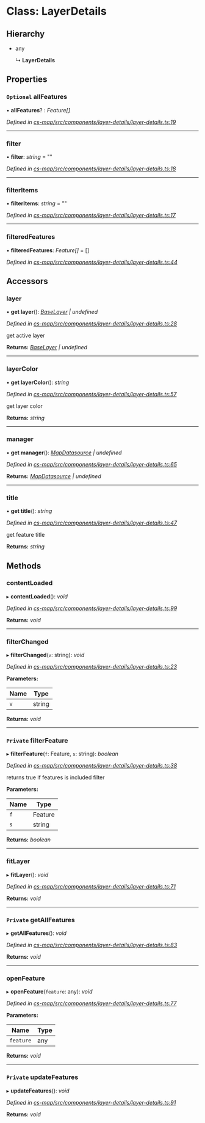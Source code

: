 # Class: LayerDetails

## Hierarchy

* any

  ↳ **LayerDetails**

## Properties

### `Optional` allFeatures

• **allFeatures**? : *Feature[]*

*Defined in [cs-map/src/components/layer-details/layer-details.ts:19](https://github.com/TNOCS/csnext/blob/40018c3a/packages/cs-map/src/components/layer-details/layer-details.ts#L19)*

___

###  filter

• **filter**: *string* = ""

*Defined in [cs-map/src/components/layer-details/layer-details.ts:18](https://github.com/TNOCS/csnext/blob/40018c3a/packages/cs-map/src/components/layer-details/layer-details.ts#L18)*

___

###  filterItems

• **filterItems**: *string* = ""

*Defined in [cs-map/src/components/layer-details/layer-details.ts:17](https://github.com/TNOCS/csnext/blob/40018c3a/packages/cs-map/src/components/layer-details/layer-details.ts#L17)*

___

###  filteredFeatures

• **filteredFeatures**: *Feature[]* =  []

*Defined in [cs-map/src/components/layer-details/layer-details.ts:44](https://github.com/TNOCS/csnext/blob/40018c3a/packages/cs-map/src/components/layer-details/layer-details.ts#L44)*

## Accessors

###  layer

• **get layer**(): *[BaseLayer](_cs_map_src_layers_base_layer_.baselayer.md) | undefined*

*Defined in [cs-map/src/components/layer-details/layer-details.ts:28](https://github.com/TNOCS/csnext/blob/40018c3a/packages/cs-map/src/components/layer-details/layer-details.ts#L28)*

get active layer

**Returns:** *[BaseLayer](_cs_map_src_layers_base_layer_.baselayer.md) | undefined*

___

###  layerColor

• **get layerColor**(): *string*

*Defined in [cs-map/src/components/layer-details/layer-details.ts:57](https://github.com/TNOCS/csnext/blob/40018c3a/packages/cs-map/src/components/layer-details/layer-details.ts#L57)*

get layer color

**Returns:** *string*

___

###  manager

• **get manager**(): *[MapDatasource](_cs_map_src_datasources_map_datasource_.mapdatasource.md) | undefined*

*Defined in [cs-map/src/components/layer-details/layer-details.ts:65](https://github.com/TNOCS/csnext/blob/40018c3a/packages/cs-map/src/components/layer-details/layer-details.ts#L65)*

**Returns:** *[MapDatasource](_cs_map_src_datasources_map_datasource_.mapdatasource.md) | undefined*

___

###  title

• **get title**(): *string*

*Defined in [cs-map/src/components/layer-details/layer-details.ts:47](https://github.com/TNOCS/csnext/blob/40018c3a/packages/cs-map/src/components/layer-details/layer-details.ts#L47)*

get feature title

**Returns:** *string*

## Methods

###  contentLoaded

▸ **contentLoaded**(): *void*

*Defined in [cs-map/src/components/layer-details/layer-details.ts:99](https://github.com/TNOCS/csnext/blob/40018c3a/packages/cs-map/src/components/layer-details/layer-details.ts#L99)*

**Returns:** *void*

___

###  filterChanged

▸ **filterChanged**(`v`: string): *void*

*Defined in [cs-map/src/components/layer-details/layer-details.ts:23](https://github.com/TNOCS/csnext/blob/40018c3a/packages/cs-map/src/components/layer-details/layer-details.ts#L23)*

**Parameters:**

Name | Type |
------ | ------ |
`v` | string |

**Returns:** *void*

___

### `Private` filterFeature

▸ **filterFeature**(`f`: Feature, `s`: string): *boolean*

*Defined in [cs-map/src/components/layer-details/layer-details.ts:38](https://github.com/TNOCS/csnext/blob/40018c3a/packages/cs-map/src/components/layer-details/layer-details.ts#L38)*

returns true if features is included filter

**Parameters:**

Name | Type |
------ | ------ |
`f` | Feature |
`s` | string |

**Returns:** *boolean*

___

###  fitLayer

▸ **fitLayer**(): *void*

*Defined in [cs-map/src/components/layer-details/layer-details.ts:71](https://github.com/TNOCS/csnext/blob/40018c3a/packages/cs-map/src/components/layer-details/layer-details.ts#L71)*

**Returns:** *void*

___

### `Private` getAllFeatures

▸ **getAllFeatures**(): *void*

*Defined in [cs-map/src/components/layer-details/layer-details.ts:83](https://github.com/TNOCS/csnext/blob/40018c3a/packages/cs-map/src/components/layer-details/layer-details.ts#L83)*

**Returns:** *void*

___

###  openFeature

▸ **openFeature**(`feature`: any): *void*

*Defined in [cs-map/src/components/layer-details/layer-details.ts:77](https://github.com/TNOCS/csnext/blob/40018c3a/packages/cs-map/src/components/layer-details/layer-details.ts#L77)*

**Parameters:**

Name | Type |
------ | ------ |
`feature` | any |

**Returns:** *void*

___

### `Private` updateFeatures

▸ **updateFeatures**(): *void*

*Defined in [cs-map/src/components/layer-details/layer-details.ts:91](https://github.com/TNOCS/csnext/blob/40018c3a/packages/cs-map/src/components/layer-details/layer-details.ts#L91)*

**Returns:** *void*
